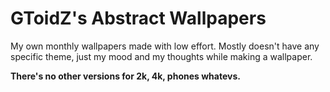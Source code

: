 # GToidZ's Abstract Wallpapers
My own monthly wallpapers made with low effort. Mostly doesn't have any specific theme, just my mood and my thoughts while making a wallpaper.

**There's no other versions for 2k, 4k, phones whatevs.**
